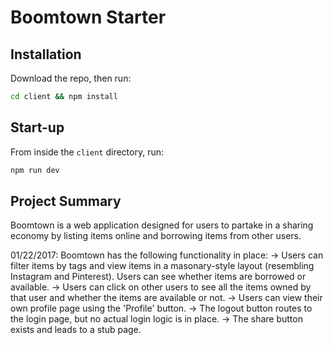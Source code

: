 # Boomtown Starter

## Installation

Download the repo, then run:

```bash
cd client && npm install
```

## Start-up

From inside the `client` directory, run:

```bash
npm run dev
```

## Project Summary

Boomtown is a web application designed for users to partake in a sharing economy by listing items online and borrowing items from other users.

01/22/2017: Boomtown has the following functionality in place:
-> Users can filter items by tags and view items in a masonary-style layout (resembling Instagram and Pinterest). Users can see whether items are borrowed or available.
-> Users can click on other users to see all the items owned by that user and whether the items are available or not.
-> Users can view their own profile page using the 'Profile' button.
-> The logout button routes to the login page, but no actual login logic is in place.
-> The share button exists and leads to a stub page.
